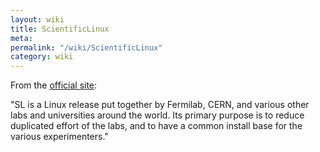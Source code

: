 ```yaml
---
layout: wiki
title: ScientificLinux
meta: 
permalink: "/wiki/ScientificLinux"
category: wiki
---
```

<!-- Name: ScientificLinux -->
<!-- Version: 1 -->
<!-- Author: bli -->

From the [official site](http://www.scientificlinux.org):

"SL is a Linux release put together by Fermilab, CERN, and various other labs and universities around the world. Its primary purpose is to reduce duplicated effort of the labs, and to have a common install base for the various experimenters."